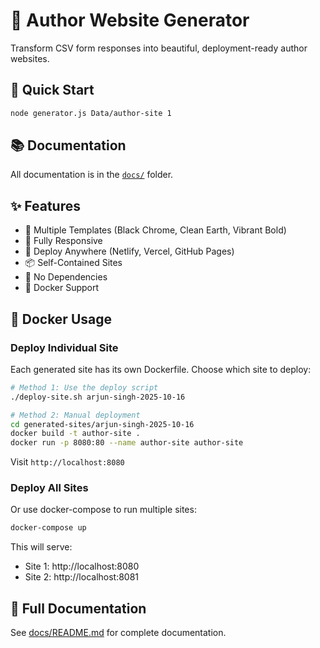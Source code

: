# 🎨 Author Website Generator

Transform CSV form responses into beautiful, deployment-ready author websites.

## 🚀 Quick Start

```bash
node generator.js Data/author-site 1
```

## 📚 Documentation

All documentation is in the [`docs/`](./docs/) folder.

## ✨ Features

- 🎨 Multiple Templates (Black Chrome, Clean Earth, Vibrant Bold)
- 📱 Fully Responsive
- 🚀 Deploy Anywhere (Netlify, Vercel, GitHub Pages)
- 📦 Self-Contained Sites
- 🎯 No Dependencies
- 🐳 Docker Support

## 🐳 Docker Usage

### Deploy Individual Site

Each generated site has its own Dockerfile. Choose which site to deploy:

```bash
# Method 1: Use the deploy script
./deploy-site.sh arjun-singh-2025-10-16

# Method 2: Manual deployment
cd generated-sites/arjun-singh-2025-10-16
docker build -t author-site .
docker run -p 8080:80 --name author-site author-site
```

Visit `http://localhost:8080`

### Deploy All Sites

Or use docker-compose to run multiple sites:

```bash
docker-compose up
```

This will serve:
- Site 1: http://localhost:8080
- Site 2: http://localhost:8081

## 📖 Full Documentation

See [docs/README.md](./docs/README.md) for complete documentation.

